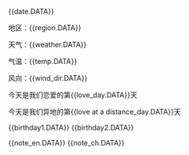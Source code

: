 {{date.DATA}} 

地区：{{region.DATA}} 

天气：{{weather.DATA}} 

气温：{{temp.DATA}} 

风向：{{wind_dir.DATA}} 

今天是我们恋爱的第{{love_day.DATA}}天 

今天是我们异地的第{{love at a distance_day.DATA}}天

{{birthday1.DATA}} 
{{birthday2.DATA}}


{{note_en.DATA}} 
{{note_ch.DATA}}
